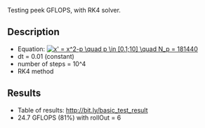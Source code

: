 Testing peek GFLOPS, with RK4 solver.

## Description
* Equation:  <a href="https://www.codecogs.com/eqnedit.php?latex=x'&space;=&space;x^2-p&space;\quad&space;p&space;\in&space;[0.1;10]&space;\quad&space;N_p&space;=&space;181440" target="_blank"><img src="https://latex.codecogs.com/gif.latex?x'&space;=&space;x^2-p&space;\quad&space;p&space;\in&space;[0.1;10]&space;\quad&space;N_p&space;=&space;181440" title="x' = x^2-p \quad p \in [0.1;10] \quad N_p = 181440" /></a>
* dt = 0.01 (constant)
* number of steps = 10^4
* RK4 method

## Results
* Table of results: http://bit.ly/basic_test_result
* 24.7 GFLOPS (81%) with rollOut = 6
